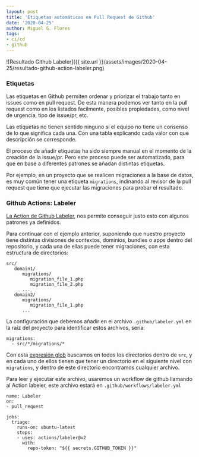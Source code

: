 ```yaml
---
layout: post
title: 'Etiquetas automáticas en Pull Request de Github'
date: '2020-04-25'
author: Miguel G. Flores
tags:
- ci/cd
- github
---
```


![Resultado Github Labeler]({{ site.url }}/assets/images/2020-04-25/resultado-github-action-labeler.png)


### Etiquetas
Las etiquetas en Github permiten ordenar y priorizar el trabajo tanto en issues como en pull request. De esta manera
podemos ver tanto en la pull request como en los listados facilmente, posibles propiedades, como nivel de urgencia, 
tipo de issue/pr, etc.

Las etiquetas no tienen sentido ninguno si el equipo no tiene un consenso de lo que significa cada una. Con una tabla
explicando cada valor con que descripción se corresponde.

El proceso de añadir etiquetas ha sido siempre manual en el momento de la creación de la issue/pr. Pero este proceso
puede ser automatizado, para que en base a diferentes patrones se añadan distintas etiquetas.

Por ejemplo, en un proyecto que se realicen migraciones a la base de datos, es muy común tener una etiqueta `migrations`, 
indinando al revisor de la pull request que tiene que ejecutar las migraciones para probar el resultado.


### Github Actions: Labeler
[La Action de Github Labeler](https://github.com/actions/labeler), nos permite conseguir justo esto con algunos patrones
ya definidos.

Para continuar con el ejemplo anterior, suponiendo que nuestro proyecto tiene distintas divisiones de contextos, dominios,
bundles o apps dentro del repositorio, y cada una de ellas puede tener migraciones, con esta estructura de directorios:

```
src/
   domain1/
      migrations/
         migration_file_1.php
         migration_file_2.php
      ...
   domain2/
      migrations/
         migration_file_1.php
      ...
```

La configuración que debemos añadir en el archivo `.github/labeler.yml` en la raiz del proyecto para identificar
estos archivos, sería:

```
migrations:
  - src/*/migrations/*
```

Con esta [expresión glob](https://mincong.io/2019/04/16/glob-expression-understanding/) buscamos en todos los directorios dentro de `src`, y en cada uno de ellos tienen que tener un
directorio en el siguiente nivel con `migrations`, y dentro de este directorio encontramos cualquier archivo.

Para leer y ejecutar este archivo, usaremos un workflow de github llamando al Action labeler, este archivo estará en
`.github/workflows/labeler.yml`

```
name: Labeler
on:
- pull_request

jobs:
  triage:
    runs-on: ubuntu-latest
    steps:
    - uses: actions/labeler@v2
      with:
        repo-token: "${{ secrets.GITHUB_TOKEN }}"
```
